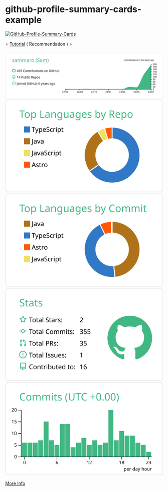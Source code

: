 # github-profile-summary-cards-example
[![GitHub-Profile-Summary-Cards](https://github.com/sammaro/github-profile-summary-cards/actions/workflows/profile-summary-cards.yml/badge.svg)](https://github.com/sammaro/github-profile-summary-cards/actions/workflows/profile-summary-cards.yml)

:star: [Tutorial](https://github.com/vn7n24fzkq/github-profile-summary-cards/wiki/Toturial) ( Recommendation ) :star:

[![](https://raw.githubusercontent.com/sammaro/github-profile-summary-cards/master/profile-summary-card-output/vue/0-profile-details.svg)](https://github.com/sammaro/github-profile-summary-cards)
[![](https://raw.githubusercontent.com/sammaro/github-profile-summary-cards/master/profile-summary-card-output/vue/1-repos-per-language.svg)](https://github.com/sammaro/github-profile-summary-cards) [![](https://raw.githubusercontent.com/sammaro/github-profile-summary-cards/master/profile-summary-card-output/vue/2-most-commit-language.svg)](https://github.com/sammaro/github-profile-summary-cards)
[![](https://raw.githubusercontent.com/sammaro/github-profile-summary-cards/master/profile-summary-card-output/vue/3-stats.svg)](https://github.com/sammaro/github-profile-summary-cards) [![](https://raw.githubusercontent.com/sammaro/github-profile-summary-cards/master/profile-summary-card-output/vue/4-productive-time.svg)](https://github.com/sammaro/github-profile-summary-cards)

[More Info](https://github.com/vn7n24fzkq/github-profile-summary-cards)
